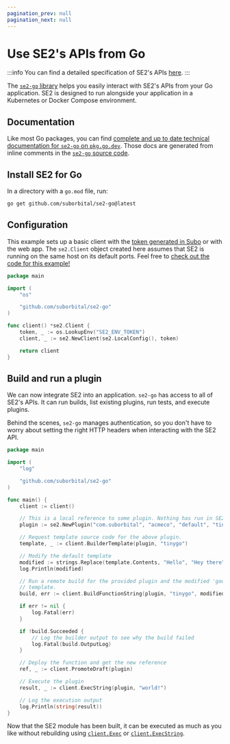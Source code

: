 ```yaml
---
pagination_prev: null
pagination_next: null
---
```


# Use SE2's APIs from Go

:::info
You can find a detailed specification of SE2's APIs [here](https://reference.suborbital.dev/).
:::

The [`se2-go` library](https://github.com/suborbital/se2-go) helps you easily interact with SE2's APIs from your Go application. SE2 is designed to run alongside your application in a Kubernetes or Docker Compose environment.

## Documentation

Like most Go packages, you can find [complete and up to date technical documentation for `se2-go` on `pkg.go.dev`](https://pkg.go.dev/github.com/suborbital/se2-go#section-readme). Those docs are generated from inline comments in the [`se2-go` source code](https://github.com/suborbital/se2-go).

## Install SE2 for Go

In a directory with a `go.mod` file, run:

```bash
go get github.com/suborbital/se2-go@latest
```

## Configuration

This example sets up a basic client with the [token generated in Subo](../subo.md) or with the web app. The `se2.Client` object created here assumes that SE2 is running on the same host on its default ports. Feel free to [check out the code for this example!](https://github.com/suborbital/se2-go/blob/main/examples/app)

```go title="client.go"
package main

import (
    "os"

    "github.com/suborbital/se2-go"
)

func client() *se2.Client {
    token, _ := os.LookupEnv("SE2_ENV_TOKEN")
    client, _ := se2.NewClient(se2.LocalConfig(), token)

    return client
}
```

## Build and run a plugin

We can now integrate SE2 into an application. `se2-go` has access to all of SE2's APIs. It can run builds, list existing plugins, run tests, and execute plugins.

Behind the scenes, `se2-go` manages authentication, so you don't have to worry about setting the right HTTP headers when interacting with the SE2 API.

```go title="app.go"
package main

import (
    "log"

    "github.com/suborbital/se2-go"
)

func main() {
    client := client()

    // This is a local reference to some plugin. Nothing has run in SE2 at this point.
    plugin := se2.NewPlugin("com.suborbital", "acmeco", "default", "tinygo-hey")

    // Request template source code for the above plugin.
    template, _ := client.BuilderTemplate(plugin, "tinygo")

    // Modify the default template
    modified := strings.Replace(template.Contents, "Hello", "Hey there", 1)
    log.Println(modified)

    // Run a remote build for the provided plugin and the modified 'goodbye world'
    // template.
    build, err := client.BuildFunctionString(plugin, "tinygo", modified)

    if err != nil {
        log.Fatal(err)
    }

    if !build.Succeeded {
        // Log the builder output to see why the build failed
        log.Fatal(build.OutputLog)
    }

    // Deploy the function and get the new reference
    ref, _ := client.PromoteDraft(plugin)

    // Execute the plugin
    result, _ := client.ExecString(plugin, "world!")

    // Log the execution output
    log.Println(string(result))
}
```

Now that the SE2 module has been built, it can be executed as much as you like without rebuilding using [`client.Exec`](https://pkg.go.dev/github.com/suborbital/se2-go#Client.Exec) or [`client.ExecString`](https://pkg.go.dev/github.com/suborbital/se2-go#Client.ExecString).
